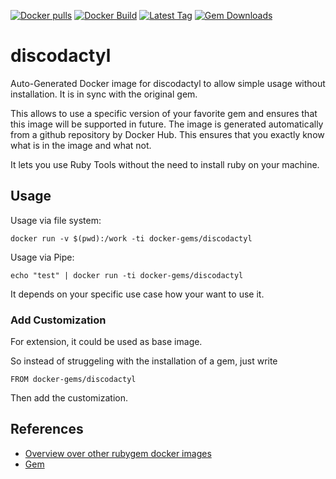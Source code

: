 [![Docker pulls](https://img.shields.io/docker/pulls/rubygem/discodactyl.svg)](https://hub.docker.com/r/rubygem/discodactyl/)
[![Docker Build](https://img.shields.io/docker/automated/rubygem/discodactyl.svg)](https://hub.docker.com/r/rubygem/discodactyl/)
[![Latest Tag](https://img.shields.io/github/tag/docker-rubygem/discodactyl.svg)](https://hub.docker.com/r/rubygem/discodactyl/)
[![Gem Downloads](https://img.shields.io/gem/dt/discodactyl.svg)](https://rubygems.org/gems/discodactyl/)
# discodactyl

Auto-Generated Docker image for discodactyl to allow simple usage without installation.
It is in sync with the original gem.

This allows to use a specific version of your favorite gem and ensures that this image will be supported in future.
The image is generated automatically from a github repository by Docker Hub.
This ensures that you exactly know what is in the image and what not.

It lets you use Ruby Tools without the need to install ruby on your machine.

## Usage

Usage via file system:

`docker run -v $(pwd):/work -ti docker-gems/discodactyl`

Usage via Pipe:

`echo "test" | docker run -ti docker-gems/discodactyl`

It depends on your specific use case how your want to use it.

### Add Customization

For extension, it could be used as base image.

So instead of struggeling with the installation of a gem, just write

`FROM docker-gems/discodactyl`

Then add the customization.

## References

 - [Overview over other rubygem docker images](https://github.com/thinkbot/docker-rubygem)
 - [Gem](https://rubygems.org/gems/discodactyl/)
